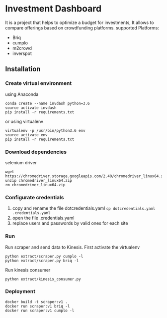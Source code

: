 # Investment Dashboard
It is a project that helps to optimize a budget for investments, It allows to compare offerings based on crowdfunding platforms.
supported Platforms:
* Briq
* cumplo
* m2crowd
* inverspot

## Installation

### Create virtual environment
using Anaconda
~~~
conda create --name invdash python=3.6
source activate invdash
pip install -r requirements.txt
~~~
or using virtualenv
~~~
virtualenv -p /usr/bin/python3.6 env
source activate env
pip install -r requirements.txt
~~~
### Download dependencies
selenium driver
~~~
wget https://chromedriver.storage.googleapis.com/2.40/chromedriver_linux64.zip
unzip chromedriver_linux64.zip
rm chromedriver_linux64.zip
~~~
### Configurate credentials
1. copy and rename the file dotcredentials.yaml `cp dotcredentials.yaml .credentials.yaml`
2. open the file .credentials.yaml
3. replace users and passwords by valid ones for each site

### Run
Run scraper and send data to Kinesis.
First activate the virtualenv
~~~shell
python extract/scraper.py cumplo -l
python extract/scraper.py briq -l
~~~
Run kinesis consumer
~~~shell
python extract/kinesis_consumer.py
~~~
### Deployment
~~~SHELL
docker build -t scraper:v1 .
docker run scraper:v1 briq -l
docker run scraper:v1 cumplo -l
~~~
